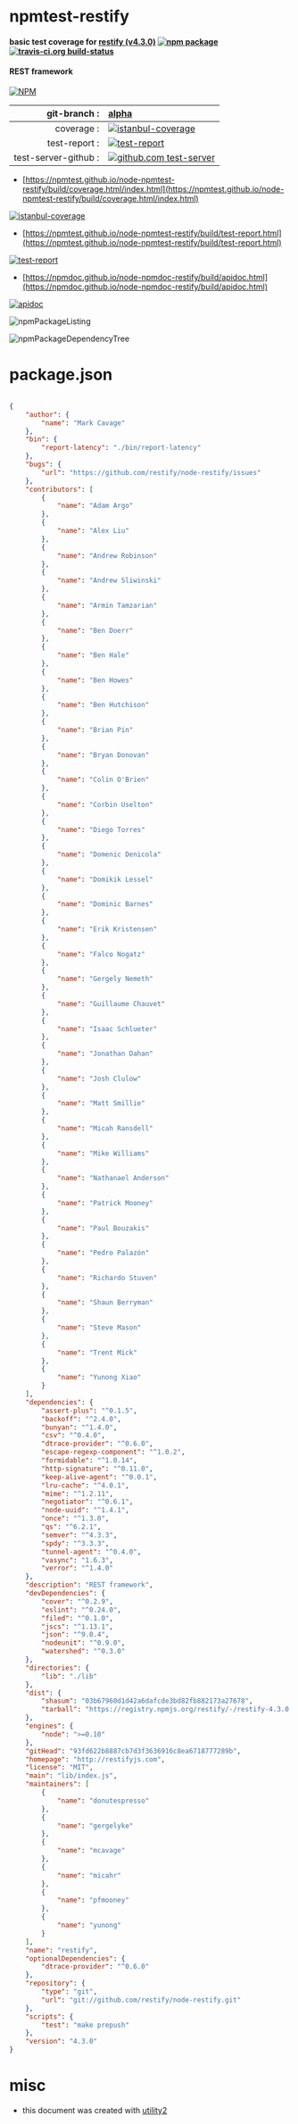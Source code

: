 # npmtest-restify

#### basic test coverage for  [restify (v4.3.0)](http://restifyjs.com)  [![npm package](https://img.shields.io/npm/v/npmtest-restify.svg?style=flat-square)](https://www.npmjs.org/package/npmtest-restify) [![travis-ci.org build-status](https://api.travis-ci.org/npmtest/node-npmtest-restify.svg)](https://travis-ci.org/npmtest/node-npmtest-restify)

#### REST framework

[![NPM](https://nodei.co/npm/restify.png?downloads=true&downloadRank=true&stars=true)](https://www.npmjs.com/package/restify)

| git-branch : | [alpha](https://github.com/npmtest/node-npmtest-restify/tree/alpha)|
|--:|:--|
| coverage : | [![istanbul-coverage](https://npmtest.github.io/node-npmtest-restify/build/coverage.badge.svg)](https://npmtest.github.io/node-npmtest-restify/build/coverage.html/index.html)|
| test-report : | [![test-report](https://npmtest.github.io/node-npmtest-restify/build/test-report.badge.svg)](https://npmtest.github.io/node-npmtest-restify/build/test-report.html)|
| test-server-github : | [![github.com test-server](https://npmtest.github.io/node-npmtest-restify/GitHub-Mark-32px.png)](https://npmtest.github.io/node-npmtest-restify/build/app/index.html) | | build-artifacts : | [![build-artifacts](https://npmtest.github.io/node-npmtest-restify/glyphicons_144_folder_open.png)](https://github.com/npmtest/node-npmtest-restify/tree/gh-pages/build)|

- [https://npmtest.github.io/node-npmtest-restify/build/coverage.html/index.html](https://npmtest.github.io/node-npmtest-restify/build/coverage.html/index.html)

[![istanbul-coverage](https://npmtest.github.io/node-npmtest-restify/build/screenCapture.buildCi.browser.%252Ftmp%252Fbuild%252Fcoverage.lib.html.png)](https://npmtest.github.io/node-npmtest-restify/build/coverage.html/index.html)

- [https://npmtest.github.io/node-npmtest-restify/build/test-report.html](https://npmtest.github.io/node-npmtest-restify/build/test-report.html)

[![test-report](https://npmtest.github.io/node-npmtest-restify/build/screenCapture.buildCi.browser.%252Ftmp%252Fbuild%252Ftest-report.html.png)](https://npmtest.github.io/node-npmtest-restify/build/test-report.html)

- [https://npmdoc.github.io/node-npmdoc-restify/build/apidoc.html](https://npmdoc.github.io/node-npmdoc-restify/build/apidoc.html)

[![apidoc](https://npmdoc.github.io/node-npmdoc-restify/build/screenCapture.buildCi.browser.%252Ftmp%252Fbuild%252Fapidoc.html.png)](https://npmdoc.github.io/node-npmdoc-restify/build/apidoc.html)

![npmPackageListing](https://npmtest.github.io/node-npmtest-restify/build/screenCapture.npmPackageListing.svg)

![npmPackageDependencyTree](https://npmtest.github.io/node-npmtest-restify/build/screenCapture.npmPackageDependencyTree.svg)



# package.json

```json

{
    "author": {
        "name": "Mark Cavage"
    },
    "bin": {
        "report-latency": "./bin/report-latency"
    },
    "bugs": {
        "url": "https://github.com/restify/node-restify/issues"
    },
    "contributors": [
        {
            "name": "Adam Argo"
        },
        {
            "name": "Alex Liu"
        },
        {
            "name": "Andrew Robinson"
        },
        {
            "name": "Andrew Sliwinski"
        },
        {
            "name": "Armin Tamzarian"
        },
        {
            "name": "Ben Doerr"
        },
        {
            "name": "Ben Hale"
        },
        {
            "name": "Ben Howes"
        },
        {
            "name": "Ben Hutchison"
        },
        {
            "name": "Brian Pin"
        },
        {
            "name": "Bryan Donovan"
        },
        {
            "name": "Colin O'Brien"
        },
        {
            "name": "Corbin Uselton"
        },
        {
            "name": "Diego Torres"
        },
        {
            "name": "Domenic Denicola"
        },
        {
            "name": "Domikik Lessel"
        },
        {
            "name": "Dominic Barnes"
        },
        {
            "name": "Erik Kristensen"
        },
        {
            "name": "Falco Nogatz"
        },
        {
            "name": "Gergely Nemeth"
        },
        {
            "name": "Guillaume Chauvet"
        },
        {
            "name": "Isaac Schlueter"
        },
        {
            "name": "Jonathan Dahan"
        },
        {
            "name": "Josh Clulow"
        },
        {
            "name": "Matt Smillie"
        },
        {
            "name": "Micah Ransdell"
        },
        {
            "name": "Mike Williams"
        },
        {
            "name": "Nathanael Anderson"
        },
        {
            "name": "Patrick Mooney"
        },
        {
            "name": "Paul Bouzakis"
        },
        {
            "name": "Pedro Palazón"
        },
        {
            "name": "Richardo Stuven"
        },
        {
            "name": "Shaun Berryman"
        },
        {
            "name": "Steve Mason"
        },
        {
            "name": "Trent Mick"
        },
        {
            "name": "Yunong Xiao"
        }
    ],
    "dependencies": {
        "assert-plus": "^0.1.5",
        "backoff": "^2.4.0",
        "bunyan": "^1.4.0",
        "csv": "^0.4.0",
        "dtrace-provider": "^0.6.0",
        "escape-regexp-component": "^1.0.2",
        "formidable": "^1.0.14",
        "http-signature": "^0.11.0",
        "keep-alive-agent": "^0.0.1",
        "lru-cache": "^4.0.1",
        "mime": "^1.2.11",
        "negotiator": "^0.6.1",
        "node-uuid": "^1.4.1",
        "once": "^1.3.0",
        "qs": "^6.2.1",
        "semver": "^4.3.3",
        "spdy": "^3.3.3",
        "tunnel-agent": "^0.4.0",
        "vasync": "1.6.3",
        "verror": "^1.4.0"
    },
    "description": "REST framework",
    "devDependencies": {
        "cover": "^0.2.9",
        "eslint": "^0.24.0",
        "filed": "^0.1.0",
        "jscs": "^1.13.1",
        "json": "^9.0.4",
        "nodeunit": "^0.9.0",
        "watershed": "^0.3.0"
    },
    "directories": {
        "lib": "./lib"
    },
    "dist": {
        "shasum": "03b67960d1d42a6dafcde3bd82fb882173a27678",
        "tarball": "https://registry.npmjs.org/restify/-/restify-4.3.0.tgz"
    },
    "engines": {
        "node": ">=0.10"
    },
    "gitHead": "93fd622b8887cb7d3f3636916c8ea6718777289b",
    "homepage": "http://restifyjs.com",
    "license": "MIT",
    "main": "lib/index.js",
    "maintainers": [
        {
            "name": "donutespresso"
        },
        {
            "name": "gergelyke"
        },
        {
            "name": "mcavage"
        },
        {
            "name": "micahr"
        },
        {
            "name": "pfmooney"
        },
        {
            "name": "yunong"
        }
    ],
    "name": "restify",
    "optionalDependencies": {
        "dtrace-provider": "^0.6.0"
    },
    "repository": {
        "type": "git",
        "url": "git://github.com/restify/node-restify.git"
    },
    "scripts": {
        "test": "make prepush"
    },
    "version": "4.3.0"
}
```



# misc
- this document was created with [utility2](https://github.com/kaizhu256/node-utility2)
